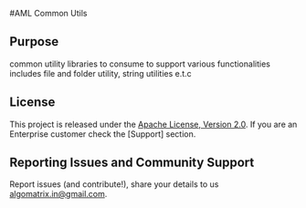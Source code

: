 #AML Common Utils

## Purpose
common utility libraries to consume to support various functionalities includes file and folder utility, string utilities e.t.c


## License
This project is released under the [Apache License, Version 2.0](http://www.apache.org/licenses/LICENSE-2.0.html). If you are an Enterprise customer check the [Support] section.



## Reporting Issues and Community Support
Report issues (and contribute!), share your details to us algomatrix.in@gmail.com. 

